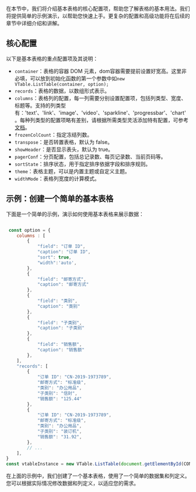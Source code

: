 在本节中，我们将介绍基本表格的核心配置项，帮助您了解表格的基本用法。我们将提供简单的示例演示，以帮助您快速上手。更复杂的配置和高级功能将在后续的章节中详细介绍和讲解。

## 核心配置

以下是基本表格的重点配置项及其说明：

*   `container`：表格的容器 DOM 元素，dom容器需要提前设置好宽高。这里非必填，可以放到初始化函数的第一个参数中如`new VTable.ListTable(container, option);`
*   `records`：表格的数据，以数组形式表示。
*   `columns`：表格列的配置，每一列需要分别设置配置项，包括列类型、宽度、标题等。支持的列类型有：'text'、'link'、'image'、'video'、'sparkline'、'progressbar'、'chart'。每种列类型的配置项略有差别，请根据所需类型灵活添加特有配置，可参考[文档](url)。
*  `frozenColCount`：指定冻结列数。
*   `transpose`：是否转置表格，默认为 false。
*   `showHeader`：是否显示表头，默认为 true。
*   `pagerConf`：分页配置，包括总记录数、每页记录数、当前页码等。
*   `sortState`：排序状态，用于指定排序依据字段和排序规则。
*   `theme`：表格主题，可以是内置主题或自定义主题。
*   `widthMode`：表格列宽度的计算模式。

## 示例：创建一个简单的基本表格

下面是一个简单的示例，演示如何使用基本表格来展示数据：

```javascript livedemo  template=vtable

 const option = {
    columns : [
        {
            "field": "订单 ID",
            "caption": "订单 ID",
            "sort": true,
            "width":'auto',
        },
        {
            "field": "邮寄方式",
            "caption": "邮寄方式"
        },
        {
            "field": "类别",
            "caption": "类别"
        },
        {
            "field": "子类别",
            "caption": "子类别"
        },
        {
            "field": "销售额",
            "caption": "销售额"
        },
    ],
    "records": [
        {
            "订单 ID": "CN-2019-1973789",
            "邮寄方式": "标准级",
            "类别": "办公用品",
            "子类别": "信封",
            "销售额": "125.44"
        },
        {
            "订单 ID": "CN-2019-1973789",
            "邮寄方式": "标准级",
            "类别": "办公用品",
            "子类别": "装订机",
            "销售额": "31.92",
        },
        // ...
    ],
}
const vtableInstance = new VTable.ListTable(document.getElementById(CONTAINER_ID), option);

```

在上面的示例中，我们创建了一个基本表格，使用了一个简单的数据集和列定义。您可以根据实际情况修改数据和列定义，以适应您的需求。
